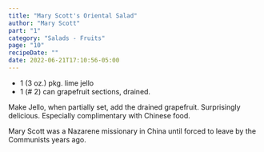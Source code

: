 ```yaml
---
title: "Mary Scott's Oriental Salad"
author: "Mary Scott"
part: "1"
category: "Salads - Fruits"
page: "10"
recipeDate: ""
date: 2022-06-21T17:10:56-05:00 
---
```


- 1 (3 oz.) pkg. lime jello
- 1 (# 2) can grapefruit sections, drained.

Make Jello, when partially set, add the drained grapefruit.
Surprisingly delicious. Especially complimentary with Chinese food.

Mary Scott was a Nazarene missionary in China until forced to leave by the Communists years ago.